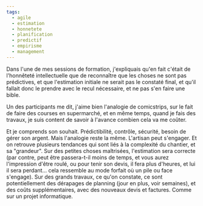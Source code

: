 ```yaml
---
tags:
  - agile
  - estimation
  - honnetete
  - planification
  - predictif
  - empirisme
  - management
---
```


Dans l'une de mes sessions de formation, j'expliquais qu'en fait c'était de l'honnêteté intellectuelle que de reconnaître que les choses ne sont pas prédictives, et que l'estimation initiale ne serait pas le constaté final, et qu'il fallait donc le prendre avec le recul nécessaire, et ne pas s'en faire une bible.

Un des participants me dit, j'aime bien l'analogie de comicstrips, sur le fait de faire des courses en supermarché, et en même temps, quand je fais des travaux, je suis content de savoir à l'avance combien cela va me coûter.

Et je comprends son souhait. Prédictibilité, contrôle, sécurité, besoin de gérer son argent.
Mais l'analogie reste la même. L'artisan peut s'engager. Et on retrouve plusieurs tendances qui sont liés à la complexité du chantier, et sa "grandeur".
Sur des petites choses maîtrisées, l'estimation sera correcte (par contre, peut être passera-t-il moins de temps, et vous aurez l'impression d'être roulé, ou pour tenir son devis, il fera plus d'heures, et lui il sera perdant... cela ressemble au mode forfait où un pile ou face s'engage).
Sur des grands travaux, ce qu'on constate, ce sont potentiellement des dérapages de planning (jour en plus, voir semaines), et des coûts supplémentaires, avec des nouveaux devis et factures.
Comme sur un projet informatique.

